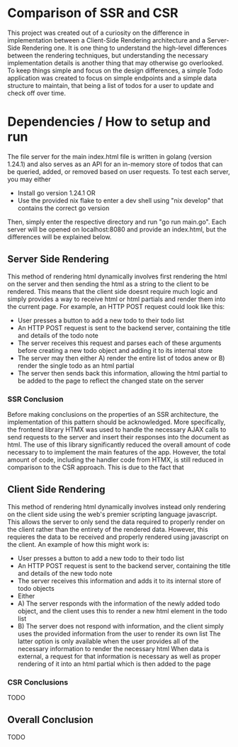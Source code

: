 # Comparison of SSR and CSR
This project was created out of a curiosity on the difference in implementation between a Client-Side Rendering architecture and a Server-Side Rendering one. 
It is one thing to understand the high-level differences between the rendering techniques, but understanding the necessary implementation details is another thing that may otherwise go overlooked.
To keep things simple and focus on the design differences, a simple Todo application was created to focus on simple endpoints and a simple data structure to maintain, that being a list of todos for a user to update and check off over time.
# Dependencies / How to setup and run
The file server for the main index.html file is written in golang (version 1.24.1) and also serves as an API for an in-memory store of todos that can be queried, added, or removed based on user requests.
To test each server, you may either
 - Install go version 1.24.1  OR
 - Use the provided nix flake to enter a dev shell using "nix develop" that contains the correct go version

Then, simply enter the respective directory and run "go run main.go".
Each server will be opened on localhost:8080 and provide an index.html, but the differences will be explained below.
## Server Side Rendering
This method of rendering html dynamically involves first rendering the html on the server and then sending the html as a string to the client to be rendered.
This means that the client side doesnt require much logic and simply provides a way to receive html or html partials and render them into the current page.
For example, an HTTP POST request could look like this:
 - User presses a button to add a new todo to their todo list
 - An HTTP POST request is sent to the backend server, containing the title and details of the todo note
 - The server receives this request and parses each of these arguments before creating a new todo object and adding it to its internal store
 - The server may then either A) render the entire list of todos anew or B) render the single todo as an html partial
 - The server then sends back this information, allowing the html partial to be added to the page to reflect the changed state on the server
### SSR Conclusion
Before making conclusions on the properties of an SSR architecture, the implementation of this pattern should be acknowledged.
More specifically, the frontend library HTMX was used to handle the necessary AJAX calls to send requests to the server and insert their responses into the document as html.
The use of this library significantly reduced the overall amount of code necessary to to implement the main features of the app.
However, the total amount of code, including the handler code from HTMX, is still reduced in comparison to the CSR approach. 
This is due to the fact that 
## Client Side Rendering
This method of rendering html dynamically involves instead only rendering on the client side using the web's premier scripting language javascript.
This allows the server to only send the data required to properly render on the client rather than the entirety of the rendered data.
However, this requieres the data to be received and properly rendered using javascript on the client.
An example of how this might work is:
 - User presses a button to add a new todo to their todo list
 - An HTTP POST request is sent to the backend server, containing the title and details of the new todo note
 - The server receives this information and adds it to its internal store of todo objects
 - Either
  - A) The server responds with the information of the newly added todo object, and the client uses this to render a new html element in the todo list
  - B) The server does not respond with information, and the client simply uses the provided information from the user to render its own list
The latter option is only available when the user provides all of the necessary information to render the necessary html
When data is external, a request for that information is necessary as well as proper rendering of it into an html partial which is then added to the page
### CSR Conclusions
TODO
## Overall Conclusion
TODO
